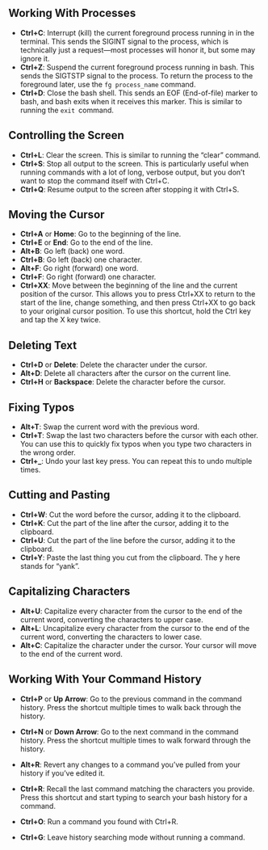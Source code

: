 ## Working With Processes

- **Ctrl+C**: Interrupt (kill) the current foreground process running in in the terminal. This sends the SIGINT signal to the process, which is technically just a request—most processes will honor it, but some may ignore it.
- **Ctrl+Z**: Suspend the current foreground process running in bash. This sends the SIGTSTP signal to the process. To return the process to the foreground later, use the `fg process_name` command.
- **Ctrl+D**: Close the bash shell. This sends an EOF (End-of-file) marker to bash, and bash exits when it receives this marker. This is similar to running the `exit `command.

## Controlling the Screen

- **Ctrl+L**: Clear the screen. This is similar to running the “clear” command.
- **Ctrl+S**: Stop all output to the screen. This is particularly useful when running commands with a lot of long, verbose output, but you don’t want to stop the command itself with Ctrl+C.
- **Ctrl+Q**: Resume output to the screen after stopping it with Ctrl+S.

## Moving the Cursor

- **Ctrl+A** or **Home**: Go to the beginning of the line.
- **Ctrl+E** or **End**: Go to the end of the line.
- **Alt+B**: Go left (back) one word.
- **Ctrl+B**: Go left (back) one character.
- **Alt+F**: Go right (forward) one word.
- **Ctrl+F**: Go right (forward) one character.
- **Ctrl+XX**: Move between the beginning of the line and the current position of the cursor. This allows you to press Ctrl+XX to return to the start of the line, change something, and then press Ctrl+XX to go back to your original cursor position. To use this shortcut, hold the Ctrl key and tap the X key twice.

## Deleting Text

- **Ctrl+D** or **Delete**: Delete the character under the cursor.
- **Alt+D**: Delete all characters after the cursor on the current line.
- **Ctrl+H** or **Backspace**: Delete the character before the cursor.

## Fixing Typos

- **Alt+T**: Swap the current word with the previous word.
- **Ctrl+T**: Swap the last two characters before the cursor with each other. You can use this to quickly fix typos when you type two characters in the wrong order.
- **Ctrl+_**: Undo your last key press. You can repeat this to undo multiple times.

## Cutting and Pasting

- **Ctrl+W**: Cut the word before the cursor, adding it to the clipboard.
- **Ctrl+K**: Cut the part of the line after the cursor, adding it to the clipboard.
- **Ctrl+U**: Cut the part of the line before the cursor, adding it to the clipboard.
- **Ctrl+Y**: Paste the last thing you cut from the clipboard. The y here stands for “yank”.

## Capitalizing Characters

- **Alt+U**: Capitalize every character from the cursor to the end of the current word, converting the characters to upper case.
- **Alt+L**: Uncapitalize every character from the cursor to the end of the current word, converting the characters to lower case.
- **Alt+C**: Capitalize the character under the cursor. Your cursor will move to the end of the current word.

## Working With Your Command History

- **Ctrl+P** or **Up Arrow**: Go to the previous command in the command history. Press the shortcut multiple times to walk back through the history.
- **Ctrl+N** or **Down Arrow**: Go to the next command in the command history. Press the shortcut multiple times to walk forward through the history.
- **Alt+R**: Revert any changes to a command you’ve pulled from your history if you’ve edited it.

- **Ctrl+R**: Recall the last command matching the characters you provide. Press this shortcut and start typing to search your bash history for a command.
- **Ctrl+O**: Run a command you found with Ctrl+R.
- **Ctrl+G**: Leave history searching mode without running a command.